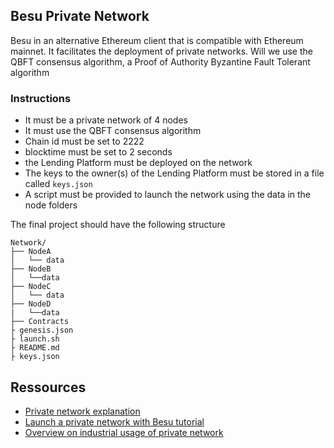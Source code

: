 ## Besu Private Network

Besu in an alternative Ethereum client that is compatible with Ethereum mainnet. It facilitates the deployment of private networks. Will we use the QBFT consensus algorithm, a Proof of Authority Byzantine Fault Tolerant algorithm

### Instructions
- It must be a private network of 4 nodes
- It must use the QBFT consensus algorithm
- Chain id must be set to 2222
- blocktime must be set to 2 seconds
- the Lending Platform must be deployed on the network
- The keys to the owner(s) of the Lending Platform must be stored in a file called `keys.json`
- A script must be provided to launch the network using the data in the node folders

The final project should have the following structure
```console
Network/
├── NodeA
│   └── data
├── NodeB
│   └──data
├── NodeC
│   └── data
├── NodeD
|   └──data
├── Contracts
├ genesis.json
├ launch.sh
├ README.md
├ keys.json
```

## Ressources
- [Private network explanation](https://ethereum.org/wiki/private-networks)
- [Launch a private network with Besu tutorial](https://besu.hyperledger.org/en/stable/Tutorials/Private-Network/Create-QBFT-Network/)
- [Overview on industrial usage of private network](https://www.sciencedirect.com/science/article/pii/S209672092200029X)